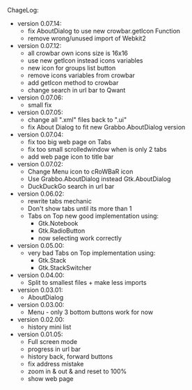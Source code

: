 ChageLog:
* version 0.07.14:
	* fix AboutDialog to use new crowbar.getIcon Function
	* remove wrong/unused import of Webkit2
* version 0.07.12:
	* all crowbar own icons size is 16x16
	* use new getIcon instead icons variables
	* new icon for groups list button
	* remove icons variables from crowbar
	* add getIcon method to crowbar
	* change search in url bar to Qwant 
* version 0.07.06:
	* small fix
* version 0.07.05:
	* change all ".xml" files back to ".ui"
	* fix About Dialog to fit new Grabbo.AboutDialog version 
* version 0.07.04:
	* fix too big web page on Tabs
	* fix too small scrolledwindow when is only 2 tabs
	* add web page icon to title bar
* version 0.07.02:
	* Change Menu icon to cRoWBaR icon
	* Use Grabbo.AboutDialog instead Gtk.AboutDialog
	* DuckDuckGo search in url bar
* version 0.06.02:
	* rewrite tabs mechanic
	* Don't show tabs until its more than 1
	* Tabs on Top new good implementation using:
		* Gtk.Notebook
		* Gtk.RadioButton
		* now selecting work correctly
* version 0.05.00:
	* very bad Tabs on Top implementation using:
	 	* Gtk.Stack
	 	* Gtk.StackSwitcher
* version 0.04.00:
	* Split to smallest files + make less imports
* version 0.03.01:
	* AboutDialog
* version 0.03.00:
	* Menu - only 3 bottom buttons work for now
* version 0.02.00:
	* history mini list
* version 0.01.05:
	* Full screen mode
	* progress in url bar
	* history back, forward buttons
	* fix address mistake
	* zoom in & out & and reset to 100%
	* show web page
